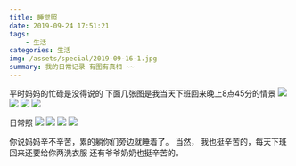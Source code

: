```yaml
---
title: 睡觉照
date: 2019-09-24 17:51:21
tags: 
    - 生活
categories: 生活
img: /assets/special/2019-09-16-1.jpg
summary: 我的日常记录 有图有真相 ~~
---
```

平时妈妈的忙碌是没得说的
下面几张图是我当天下班回来晚上8点45分的情景
![](/assets/special/2019-09-16-1.jpg)
![](/assets/special/2019-09-16-2.jpg)
![](/assets/special/2019-09-16-3.jpg)
![](/assets/special/2019-09-16-4.jpg)

日常照
![](/assets/special/2019-09-08-1.jpg)
![](/assets/special/2019-09-09-1.jpg)
![](/assets/special/2019-09-09-2.jpg)
![](/assets/special/2019-09-09-3.jpg)

你说妈妈辛不辛苦，累的躺你们旁边就睡着了。
当然， 我也挺辛苦的，每天下班回来还要给你两洗衣服
还有爷爷奶奶也挺辛苦的。
